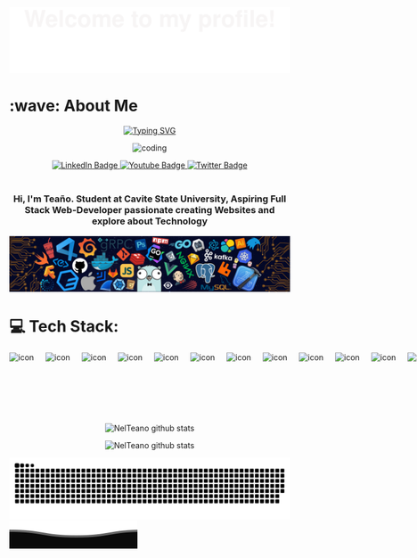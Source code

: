 ![](Bottom_up.svg)


<h1>:wave: About Me</h1>

<div id="header" align="center"> 
  <a href="https://git.io/typing-svg"><img src="https://readme-typing-svg.demolab.com?font=Fira+Code&pause=1000&color=D470DC&center=true&vCenter=true&width=435&lines=I+am+Jonel+Tea%C3%B1o+From+Philippines;Studied+BS+Computer+Science;Web-Developer;Front-end+Developer" alt="Typing SVG" /></a><br>
  
  <img  alt="coding" width="400"     src="https://camo.githubusercontent.com/48085222d896c4ab194690cf5820d6288d25e8a1ad22b33b715fdfdbae28e84c/68747470733a2f2f6c61766b7573686b756d61722e636f6d2f77702d636f6e74656e742f75706c6f6164732f323032332f30312f70726f66657373696f6e616c2d776f726470726573732d646576656c6f7065722e676966"
    >

</div>

<div id="badges" align="center">
 <a href="https://www.linkedin.com/in/teanojonel/">
    <img src="https://img.shields.io/badge/LinkedIn-black?style=for-the-badge&logo=linkedin&logoColor=blue" alt="LinkedIn Badge"/>
  </a>
   <a href="https://www.facebook.com/96jonel96/">
    <img src="https://img.shields.io/badge/Facebook-cyan?style=for-the-badge&logo=facebook&logoColor=blue" alt="Youtube Badge"/>
  </a>
  <a href="https://twitter.com/Teao291">
    <img src="https://img.shields.io/badge/Twitter-blue?style=for-the-badge&logo=twitter&logoColor=white" alt="Twitter Badge"/>
  </a>
  <h3><br>Hi, I'm Teaño. Student at Cavite State University, Aspiring Full Stack Web-Developer passionate creating Websites and explore about Technology</h3>
</div>
  
![](header_.png)
<h1>💻 Tech Stack:</h1>

<div style="display: flex; align-items: flex-start;"><img src="https://techstack-generator.vercel.app/js-icon.svg" alt="icon" width="65" height="65" /><img src="https://techstack-generator.vercel.app/ts-icon.svg" alt="icon" width="65" height="65" /><img src="https://techstack-generator.vercel.app/cpp-icon.svg" alt="icon" width="65" height="65" /><img src="https://techstack-generator.vercel.app/csharp-icon.svg" alt="icon" width="65" height="65" /><img src="https://techstack-generator.vercel.app/react-icon.svg" alt="icon" width="65" height="65" /><img src="https://techstack-generator.vercel.app/swift-icon.svg" alt="icon" width="65" height="65" /><img src="https://techstack-generator.vercel.app/sass-icon.svg" alt="icon" width="65" height="65" /><img src="https://techstack-generator.vercel.app/prettier-icon.svg" alt="icon" width="65" height="65" /><img src="https://techstack-generator.vercel.app/python-icon.svg" alt="icon" width="65" height="65" /><img src="https://techstack-generator.vercel.app/restapi-icon.svg" alt="icon" width="65" height="65" /><img src="https://techstack-generator.vercel.app/github-icon.svg" alt="icon" width="65" height="65" /><img src="https://techstack-generator.vercel.app/nginx-icon.svg" alt="icon" width="65" height="65" /><img src="https://techstack-generator.vercel.app/mysql-icon.svg" alt="icon" width="65" height="65" /></div>

<br></br>
<div align="center" >


  
![NelTeano github stats](https://komarev.com/ghpvc/?username=NelTeano&color=lightgrey) 
</div>
<div align="center" >

 
![NelTeano github stats](https://github-readme-stats.vercel.app/api/top-langs/?username=NelTeano&theme=radical&layout=compact)
</div>






![](grid-snake.svg)
![](Bottom_down.svg)





